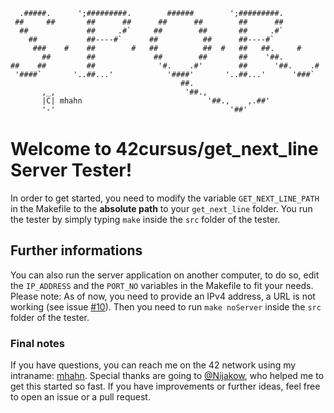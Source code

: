 ```
  .#####.      ';#########.        ######        ';#########.        
 ##     ##       ##      ##      ##      ##        ##      ##        
  ##             ##     .#`     ##        ##       ##     .#`        
    ##           ##----#`      ##          ##      ##----#`          
     ###    #    ##        #   ##          ##  #   ##   ##.     #    
       ##        ##             ##        ##       ##    '##.        
##    ##         ##              '#.    .#'        ##      '##.    .#
 '####`       '..##...'            '####'       '..##...'      '###` 
                                      ##.                            
       ,_,                             '##.,                         
       |C| mhahn                            '##.,    ,.##'           
       '-'                                       '##'                
```
# Welcome to 42cursus/get_next_line Server Tester!
In order to get started, you need to modify the variable ``GET_NEXT_LINE_PATH`` in the Makefile to the **absolute path** to your ``get_next_line`` folder. You run the tester by simply typing ``make`` inside the ``src`` folder of the tester.

## Further informations
You can also run the server application on another computer, to do so, edit the ``IP_ADDRESS`` and the ``PORT_NO`` variables in the Makefile to fit your needs. Please note: As of now, you need to provide an IPv4 address, a URL is not working (see issue [#10](https://www.github.com/mhahnFr/GNLServerTest/issues/10)). Then you need to run ``make noServer`` inside the ``src`` folder of the tester.

### Final notes
If you have questions, you can reach me on the 42 network using my intraname: [mhahn](https://profile.intra.42.fr/users/mhahn). Special thanks are going to [@Nijakow](https://www.github.com/nijakow), who helped me to get this started so fast. If you have improvements or further ideas, feel free to open an issue or a pull request.
